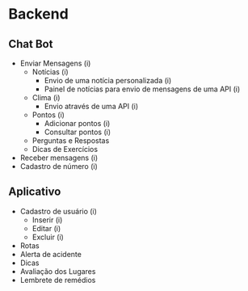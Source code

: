 # Backend


## Chat Bot
  - Enviar Mensagens (i)
    - Notícias (i)
      - Envio de uma notícia personalizada (i)
      - Painel de notícias para envio de mensagens de uma API (i)
    - Clima (i)
      - Envio através de uma API (i)
    - Pontos (i)
       - Adicionar pontos (i)
       - Consultar pontos (i)
    - Perguntas e Respostas
    - Dicas de Exercícios
  - Receber mensagens (i)
  - Cadastro de número (i)

## Aplicativo
  - Cadastro de usuário (i)
    - Inserir (i)
    - Editar (i)
    - Excluir (i)
  - Rotas
  - Alerta de acidente
  - Dicas
  - Avaliação dos Lugares
  - Lembrete de remédios
  